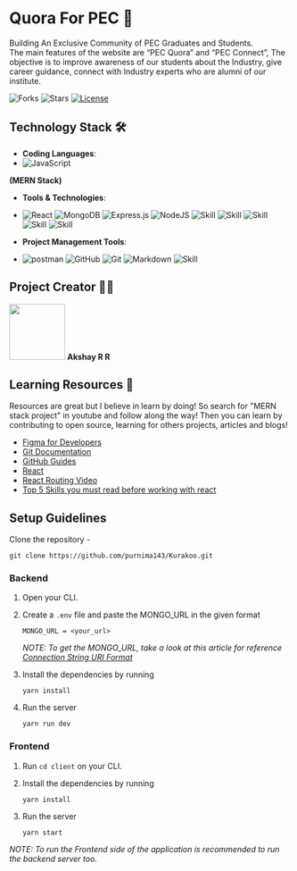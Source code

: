 # Quora For PEC 🔰

Building An Exclusive Community
of PEC Graduates and Students.  
The main features of the website are “PEC Quora” and “PEC Connect”, The objective is to improve awareness of our students about the Industry, give career guidance, connect with Industry experts who are alumni of our institute.  

![Forks](https://img.shields.io/github/forks/akshay1027/pecquora)
![Stars](https://img.shields.io/github/stars/akshay1027/pecquora)
[![License](https://img.shields.io/github/license/purnima143/Kurakoo)](https://github.com/purnima143/Kurakoo/blob/master/LICENSE)


## Technology Stack 🛠️

- **Coding Languages**: 
- <img alt="JavaScript" src="https://img.shields.io/badge/javascript%20-%23323330.svg?&style=for-the-badge&logo=javascript&logoColor=%23F7DF1E"/>
 **(MERN Stack)**

- **Tools & Technologies**:     
- <img alt="React" src="https://img.shields.io/badge/react%20-%2320232a.svg?&style=for-the-badge&logo=react&logoColor=%2361DAFB"/> <img alt="MongoDB" src ="https://img.shields.io/badge/MongoDB-%234ea94b.svg?&style=for-the-badge&logo=mongodb&logoColor=white"/> <img alt="Express.js" src="https://img.shields.io/badge/express.js%20-%23404d59.svg?&style=for-the-badge"/> <img alt="NodeJS" src="https://img.shields.io/badge/node.js%20-%2343853D.svg?&style=for-the-badge&logo=node.js&logoColor=white"/> ![Skill](https://img.shields.io/badge/Material--UI-0081CB?style=for-the-badge&logo=material-ui&logoColor=white)
![Skill](https://img.shields.io/badge/React_Router-CA4245?style=for-the-badge&logo=react-router&logoColor=white) ![Skill](https://img.shields.io/badge/axios-563D7C?style=for-the-badge&logo=axios&logoColor=white) ![Skill](https://img.shields.io/badge/bcrypt-CB3837?style=for-the-badge&logo=bcrypt&logoColor=white)
![Skill](https://img.shields.io/badge/cloudinary-000000?style=for-the-badge&logo=cloudinary&logoColor=white)


- **Project Management Tools**:   
- <img alt="postman" src="https://img.shields.io/badge/Postman%20-%23026AA7.svg?&style=for-the-badge&logo=Postman&logoColor=white"/> <img alt="GitHub" src="https://img.shields.io/badge/github%20-%23121011.svg?&style=for-the-badge&logo=github&logoColor=white"/> <img alt="Git" src="https://img.shields.io/badge/git%20-%23F05033.svg?&style=for-the-badge&logo=git&logoColor=white"/> <img alt="Markdown" src="https://img.shields.io/badge/markdown-%23000000.svg?&style=for-the-badge&logo=markdown&logoColor=white"/> ![Skill](https://img.shields.io/badge/Yarn-2C8EBB?style=for-the-badge&logo=yarn&logoColor=white)

## Project Creator 👐🏻

<td align="center"><img src="https://avatars.githubusercontent.com/u/65683151?s=400&u=fcfad8b07092211b1f7f2cebd7e2b48e7d71a469&v=4" width="100px;" alt=""/> 
	<b>Akshay R R</b>
</td>

  
## Learning Resources 🧰

Resources are great but I believe in learn by doing! So search for "MERN stack project" in youtube and follow along the way! Then you can learn by contributing to open source, learning for others projects, articles and blogs!

- [Figma for Developers](https://www.youtube.com/playlist?list=PL7e8VJ_ZN6epq-oiYOufiuPI-fpDC2Mby)
- [Git Documentation](https://git-scm.com/docs)
- [GitHub Guides](https://guides.github.com/)
- [React](https://girlcodeit.com/onecodemap?id=react.json)
- [React Routing Video](https://www.youtube.com/watch?v=Law7wfdg_ls&t=1778s)
- [Top 5 Skills you must read before working with react](https://www.geeksforgeeks.org/top-5-skills-you-must-know-before-you-learn-reactjs/)  


## Setup Guidelines
Clone the repository -
```
git clone https://github.com/purnima143/Kurakoo.git
```

### Backend

1. Open your CLI.

2. Create a `.env` file and paste the MONGO_URL in the given format

    ```
    MONGO_URL = <your_url>
    ```

    _NOTE: To get the MONGO_URL, take a look at this article for reference [Connection String URI Format](https://docs.mongodb.com/manual/reference/connection-string/)_

3. Install the dependencies by running
    ```
    yarn install
    ```

4. Run the server
    ```
    yarn run dev
    ```

### Frontend

1. Run `cd client` on your CLI.

2. Install the dependencies by running
    ```
    yarn install
    ```

3. Run the server
    ```
    yarn start
    ```
_NOTE: To run the Frontend side of the application is recommended to run the backend server too._


